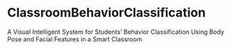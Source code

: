 # ClassroomBehaviorClassification
A Visual Intelligent System for Students’ Behavior Classification Using Body Pose and Facial Features in a Smart Classroom
